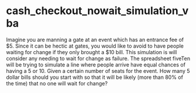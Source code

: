# cash_checkout_nowait_simulation_vba

Imagine you are manning a gate at an event which has an entrance fee of $5. Since it can be hectic at gates, you would like to avoid to have people waiting for change if they only brought a $10 bill.  This simulation is will consider any needing to wait for change as failure.  The spreadsheet fiveTen will be trying to simulate a line where people arrive have equal chances of having a 5 or 10. Given a certain number of seats for the event. How many 5 dollar bills should you start with so that it will be likely (more than 80% of the time) that no one will wait for change?
